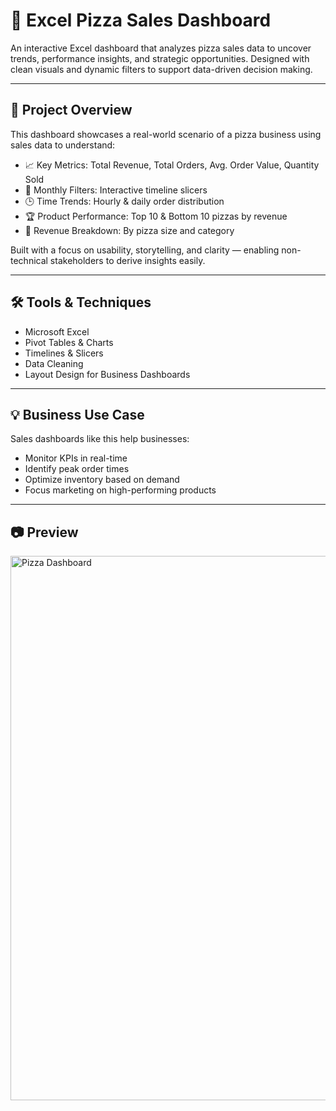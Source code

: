 # 🍕 Excel Pizza Sales Dashboard

An interactive Excel dashboard that analyzes pizza sales data to uncover trends, performance insights, and strategic opportunities. Designed with clean visuals and dynamic filters to support data-driven decision making.

---

## 📌 Project Overview

This dashboard showcases a real-world scenario of a pizza business using sales data to understand:

- 📈 Key Metrics: Total Revenue, Total Orders, Avg. Order Value, Quantity Sold  
- 📆 Monthly Filters: Interactive timeline slicers  
- 🕒 Time Trends: Hourly & daily order distribution  
- 🏆 Product Performance: Top 10 & Bottom 10 pizzas by revenue  
- 🧩 Revenue Breakdown: By pizza size and category

Built with a focus on usability, storytelling, and clarity — enabling non-technical stakeholders to derive insights easily.

---

## 🛠️ Tools & Techniques

- Microsoft Excel  
- Pivot Tables & Charts  
- Timelines & Slicers  
- Data Cleaning  
- Layout Design for Business Dashboards

---

## 💡 Business Use Case

Sales dashboards like this help businesses:

- Monitor KPIs in real-time  
- Identify peak order times  
- Optimize inventory based on demand  
- Focus marketing on high-performing products

---

## 📷 Preview

<img width="1852" height="871" alt="Pizza Dashboard" src="https://github.com/user-attachments/assets/8d37e675-b580-4c8f-a76b-8a4335d7101e" />



